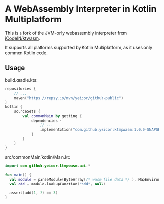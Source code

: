 # A WebAssembly Interpreter in Kotlin Multiplatform

This is a fork of the JVM-only webassembly interpreter from [iCodeIN/ktwasm](https://github.com/iCodeIN/ktwasm).

It supports all platforms supported by Kotlin Multiplatform, as it uses only common Kotlin code.

## Usage

build.gradle.kts:

```kotlin
repositories {
    // ...
    maven("https://repsy.io/mvn/yeicor/github-public")
}
kotlin {
    sourceSets {
        val commonMain by getting {
            dependencies {
                // ...
                implementation("com.github.yeicor:ktmpwasm:1.0.0-SNAPSHOT")
            }
        }
    }
}
```

src/commonMain/kotlin/Main.kt:

```kotlin
import com.github.yeicor.ktmpwasm.api.*

fun main() {
  val module = parseModule(ByteArray(/* wasm file data */ ), MapEnvironment(mapOf(/* imports */ )))
  val add = module.lookupFunction("add", null)

  assert(add(1, 2) == 3)
}

```
